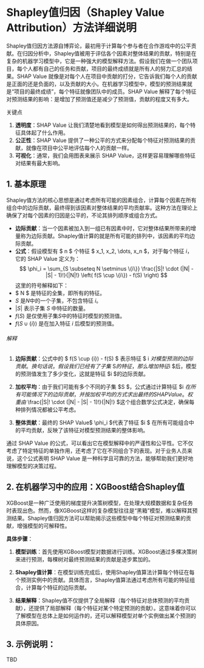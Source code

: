 # Shapley值归因（Shapley Value Attribution）方法详细说明

Shapley值归因方法源自博弈论，最初用于计算每个参与者在合作游戏中的公平贡献。在归因分析中，Shapley值被用于评估各个因素对整体结果的贡献，特别是在复杂的机器学习模型中，它是一种强大的模型解释方法。假设我们在做一个团队项目，每个人都有自己的任务和贡献，项目的最终成绩就是所有人的努力汇总的结果。SHAP Value 就像是对每个人在项目中贡献的打分，它告诉我们每个人的贡献是正面的还是负面的，以及贡献的大小。在机器学习模型中，模型的预测结果就是“项目的最终成绩”，每个特征就像团队中的成员。SHAP Value 解释了每个特征对预测结果的影响：是增加了预测值还是减少了预测值，贡献的程度又有多大。

关键点

1. **透明度**：SHAP Value 让我们清楚地看到模型是如何得出预测结果的，每个特征具体起了什么作用。
2. **公正性**：SHAP Value 提供了一种公平的方式来分配每个特征对预测结果的贡献，就像在项目中公平地评估每个人的贡献一样。
3. **可视化**：通常，我们会用图表来展示 SHAP Value，这样更容易理解哪些特征对结果有最大影响。

## 1. 基本原理
Shapley值方法的核心思想是通过考虑所有可能的因素组合，计算每个因素在所有组合中的边际贡献，最终得到该因素对整体结果的平均贡献率。这种方法在理论上确保了对每个因素的归因是公平的，不论其排列顺序或组合方式。

- **边际贡献**：当一个因素被加入到一组已有因素中时，它对整体结果所带来的增量称为边际贡献。Shapley值计算的就是所有可能的排列中，该因素的平均边际贡献。
- **公式**：假设模型有 $ n $ 个特征 $ x_1, x_2, \dots, x_n $，对于每个特征 $i$，它的 SHAP Value 定义为：
$$
\phi_i = \sum_{S \subseteq N \setminus \{i\}} \frac{|S|! \cdot (|N| - |S| - 1)!}{|N|!} \left( f(S \cup \{i\}) - f(S) \right)
$$
这里的符号解释如下：
- $ N $ 是特征的全集，即所有的特征。
- $S$ 是$N$中的一个子集，不包含特征 $i$。
- $|S|$ 表示子集 $S$ 中特征的数量。
-  $f(S)$ 是仅使用子集$S$中的特征时模型的预测值。
- $f(S \cup \{i\})$ 是在加入特征 $i$ 后模型的预测值。

###### 解释

1. **边际贡献**：公式中的 $ f(S \cup \{i\}) - f(S) $ 表示特征 $ i $对模型预测的边际贡献。换句话说，假设我们已经有了子集$ S$的特征，那么增加特征$i $后，模型的预测值发生了多少变化，这就是特征 $i $的边际贡献。

2. **加权平均**：由于我们可能有多个不同的子集 $S $，公式通过计算特征 $i $在所有可能情况下的边际贡献，并按加权平均的方式求出最终的 SHAP Value。权重由$ \frac{|S|! \cdot (|N| - |S| - 1)!}{|N|!} $这个组合数学公式决定，确保每种排列情况都被公平考虑。

3. **整体贡献**：最终的 SHAP Value$ \phi_i $代表了特征 $i $ 在所有可能组合中的平均贡献，反映了该特征对模型预测结果的整体影响。

通过 SHAP Value 的公式，可以看出它在模型解释中的严谨性和公平性。它不仅考虑了特定特征的单独作用，还考虑了它在不同组合下的表现。对于业务人员来说，这个公式表明 SHAP Value 是一种科学且可靠的方法，能够帮助我们更好地理解模型的决策过程。


## 2. 在机器学习中的应用：XGBoost结合Shapley值

XGBoost是一种广泛使用的梯度提升决策树模型，在处理大规模数据和复杂任务时表现出色。然而，像XGBoost这样的复杂模型往往是“黑箱”模型，难以解释其预测结果。Shapley值归因方法可以帮助揭示这些模型中每个特征对预测结果的贡献，增强模型的可解释性。

**具体步骤**：

1. **模型训练**：首先使用XGBoost模型对数据进行训练。XGBoost通过多棵决策树来进行预测，每棵树对最终预测结果的贡献是逐步累加的。

2. **Shapley值计算**：在模型训练完成后，使用Shapley值算法计算每个特征在每个预测实例中的贡献。具体而言，Shapley值算法通过考虑所有可能的特征组合，计算每个特征的边际贡献。

3. **结果解释**：Shapley值不仅提供了全局解释（每个特征对总体预测的平均贡献），还提供了局部解释（每个特征对某个特定预测的贡献）。这意味着你可以了解模型在总体上是如何运作的，还可以解释模型对单个实例做出某个预测的具体原因。

## 3. 示例说明：

TBD